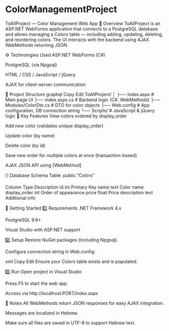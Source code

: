 # ColorManagementProject

ToAllProject — Color Management Web App
📌 Overview
ToAllProject is an ASP.NET WebForms application that connects to a PostgreSQL database and allows managing a Colors table — including adding, updating, deleting, and reordering colors.
The UI interacts with the backend using AJAX WebMethods returning JSON.

⚙️ Technologies Used
ASP.NET WebForms (C#)

PostgreSQL (via Npgsql)

HTML / CSS / JavaScript / jQuery

AJAX for client–server communication

📂 Project Structure
graphql
Copy
Edit
ToAllProject/
│
├── index.aspx             # Main page UI
├── index.aspx.cs          # Backend logic (C#, WebMethods)
├── Modules/ColorDto.cs    # DTO for color objects
├── Web.config             # App configuration, DB connection string
└── Scripts/               # JavaScript & jQuery logic
🔑 Key Features
View colors ordered by display_order

Add new color (validates unique display_order)

Update color (by name)

Delete color (by id)

Save new order for multiple colors at once (transaction-based)

AJAX JSON API using [WebMethod]

🗄 Database Schema
Table: public."Colors"

Column	Type	Description
id	int	Primary Key
name	text	Color name
display_order	int	Order of appearance
price	float	Price
description	text	Additional info

🚀 Getting Started
1️⃣ Requirements
.NET Framework 4.x

PostgreSQL 9.6+

Visual Studio with ASP.NET support

2️⃣ Setup
Restore NuGet packages (including Npgsql).

Configure connection string in Web.config:

xml
Copy
Edit
<connectionStrings>
  <add name="PostgreSqlConnection" 
       connectionString="Host=localhost;Database=YOUR_DB;Username=USER;Password=PASS"
       providerName="Npgsql" />
</connectionStrings>
Ensure your Colors table exists and is populated.

3️⃣ Run
Open project in Visual Studio

Press F5 to start the web app

Access via http://localhost:PORT/index.aspx

📌 Notes
All WebMethods return JSON responses for easy AJAX integration.

Messages are localized in Hebrew.

Make sure all files are saved in UTF-8 to support Hebrew text.

